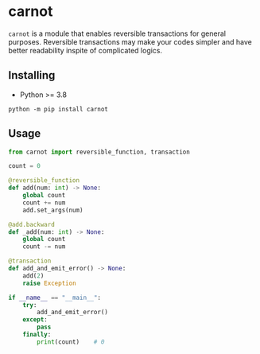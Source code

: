 # carnot

`carnot` is a module that enables reversible transactions for general purposes. Reversible transactions may make your codes simpler and have better readability inspite of complicated logics.

## Installing

- Python >= 3.8

```
python -m pip install carnot
```

## Usage

```python
from carnot import reversible_function, transaction

count = 0

@reversible_function
def add(num: int) -> None:
    global count
    count += num
    add.set_args(num)

@add.backward
def _add(num: int) -> None:
    global count
    count -= num

@transaction
def add_and_emit_error() -> None:
    add(2)
    raise Exception

if __name__ == "__main__":
    try:
        add_and_emit_error()
    except:
        pass
    finally:
        print(count)    # 0
```
